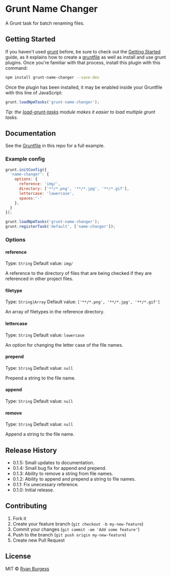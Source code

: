 Grunt Name Changer
==================

A Grunt task for batch renaming files.

## Getting Started

If you haven't used [grunt][] before, be sure to check out the [Getting Started][] guide, as it explains how to create a [gruntfile][Getting Started] as well as install and use grunt plugins. Once you're familiar with that process, install this plugin with this command:

```sh
npm install grunt-name-changer --save-dev
```

Once the plugin has been installed, it may be enabled inside your Gruntfile with this line of JavaScript:

```js
grunt.loadNpmTasks('grunt-name-changer');
```

*Tip: the [load-grunt-tasks](https://github.com/sindresorhus/load-grunt-tasks) module makes it easier to load multiple grunt tasks.*

[grunt]: http://gruntjs.com
[Getting Started]: https://github.com/gruntjs/grunt/wiki/Getting-started


## Documentation

See the [Gruntfile](Gruntfile.js) in this repo for a full example.


### Example config

```js
grunt.initConfig({
  'name-changer': {
    options: {
      reference: 'img/',
      directory: ['**/*.png', '**/*.jpg', '**/*.gif'],
      lettercase: 'lowercase',
      spaces:'-'
    },
  }
});

grunt.loadNpmTasks('grunt-name-changer');
grunt.registerTask('default', ['name-changer']);
```

### Options

#### reference
Type: `String`
Default value: `img/`

A reference to the directory of files that are being checked if they are referenced in other project files.

#### filetype
Type: `String|Array`
Default value: `['**/*.png', '**/*.jpg', '**/*.gif']`

An array of filetypes in the reference directory.

#### lettercase
Type: `String`
Default value: `lowercase`

An option for changing the letter case of the file names.

#### prepend
Type: `String`
Default value: `null`

Prepend a string to the file name.

#### append
Type: `String`
Default value: `null`

#### remove
Type: `String`
Default value: `null`

Append a string to the file name.

## Release History
* 0.1.5: Small updates to documentation.
* 0.1.4: Small bug fix for append and prepend.
* 0.1.3: Ability to remove a string from file names.
* 0.1.2: Ability to append and prepend a string to file names.
* 0.1.1: Fix unecessary reference.
* 0.1.0: Initial release.

## Contributing

1. Fork it
2. Create your feature branch (`git checkout -b my-new-feature`)
3. Commit your changes (`git commit -am 'Add some feature'`)
4. Push to the branch (`git push origin my-new-feature`)
5. Create new Pull Request


## License

MIT © [Ryan Burgess](http://ryanburgess.com)